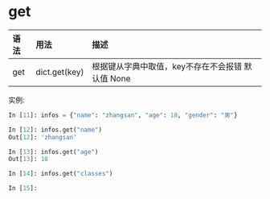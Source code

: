 # get

| 语法    | 用法     | 描述|
| :------------- | :------------- |:------------- |
|get|dict.get(key)|根据键从字典中取值，key不存在不会报错  默认值 None|

实例:

```python
In [11]: infos = {"name": "zhangsan", "age": 18, "gender": "男"}

In [12]: infos.get("name")
Out[12]: 'zhangsan'

In [13]: infos.get("age")
Out[13]: 18

In [14]: infos.get("classes")

In [15]:

```
